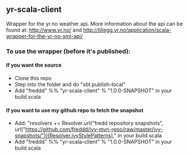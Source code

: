 ## yr-scala-client

Wrapper for the yr.no weather api.
More information about the api can be found at: http://www.yr.no/ and http://tillegg.yr.no/application/scala-wrapper-for-the-yr-no-xml-api/

### To use the wrapper (before it's published):

#### If you want the source
- Clone this repo
- Step into the folder and do "sbt publish-local"
- Add "freddd" %% "yr-scala-client" % "1.0.0-SNAPSHOT" in your build.scala

#### If you want to use my github repo to fetch the snapshot
- Add: "resolvers += Resolver.url("fredd repository snapshots", url("https://github.com/freddd/ivy-mvn-repo/raw/master/ivy-snapshots/"))(Resolver.ivyStylePatterns)," in your build.scala
- Add "freddd" %% "yr-scala-client" % "1.0.0-SNAPSHOT" in your build.scala
